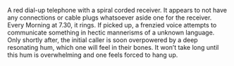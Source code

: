 A red dial-up telephone with a spiral corded receiver.
It appears to not have any connections or cable plugs whatsoever aside one for the receiver. 
Every Morning at 7.30, it rings. If picked up, a frenzied voice attempts to communicate something in hectic mannerisms of a unknown language. Only shortly after, the initial caller is soon overpowered by a deep resonating hum, which one will feel in their bones. It won’t take long until this hum is overwhelming and one feels forced to hang up. 